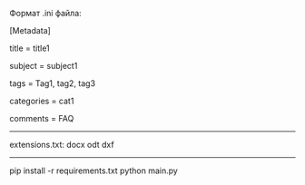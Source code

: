 Формат .ini файла:

[Metadata]

title = title1

subject = subject1

tags = Tag1, tag2, tag3

categories = cat1

comments = FAQ
___________________
extensions.txt:
docx
odt
dxf
_____________________
pip install -r requirements.txt
python main.py
